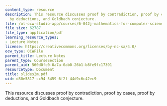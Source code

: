 ```yaml
---
content_type: resource
description: This resource discusses proof by contradiction, proof by cases, proof
  by deductions, and Goldbach conjecture.
file: /ol-ocw-studio-app/courses/6-042j-mathematics-for-computer-science-fall-2005/d80e5817cc9454596f2f44d9c6c42ec9_slides2m.pdf
file_size: 62787
file_type: application/pdf
learning_resource_types:
- Lecture Notes
license: https://creativecommons.org/licenses/by-nc-sa/4.0/
ocw_type: OCWFile
parent_title: Lecture Notes
parent_type: CourseSection
parent_uid: 560d0fc0-0a7a-0ab0-26b1-b8fe9fc17391
resourcetype: Document
title: slides2m.pdf
uid: d80e5817-cc94-5459-6f2f-44d9c6c42ec9
---
```

This resource discusses proof by contradiction, proof by cases, proof by deductions, and Goldbach conjecture.